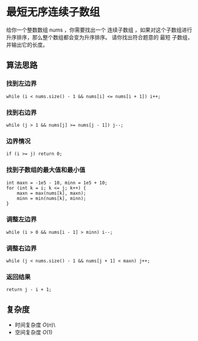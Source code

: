 # 最短无序连续子数组
给你一个整数数组 nums ，你需要找出一个 连续子数组 ，如果对这个子数组进行升序排序，那么整个数组都会变为升序排序。
请你找出符合题意的 最短 子数组，并输出它的长度。
## 算法思路
### 找到左边界
```
while (i < nums.size() - 1 && nums[i] <= nums[i + 1]) i++;
```
### 找到右边界
```
while (j > 1 && nums[j] >= nums[j - 1]) j--;
```
### 边界情况
```
if (i >= j) return 0;
```
### 找到子数组的最大值和最小值
```
int maxn = -1e5 - 10, minn = 1e5 + 10;  
for (int k = i; k <= j; k++) {  
    maxn = max(nums[k], maxn);  
    minn = min(nums[k], minn);  
}
```
### 调整左边界
```
while (i > 0 && nums[i - 1] > minn) i--;
```
### 调整右边界
```
while (j < nums.size() - 1 && nums[j + 1] < maxn) j++;
```
### 返回结果
```
return j - i + 1;
```
## 复杂度
- 时间复杂度 $O(n)$\
- 空间复杂度 $O(1)$
